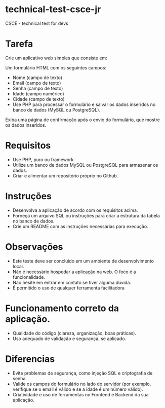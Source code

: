 # technical-test-csce-jr
CSCE - technical test for devs


# Tarefa
Crie um aplicativo web simples que consiste em:

Um formulário HTML com os seguintes campos:

- Nome (campo de texto)
- Email (campo de texto)
- Senha (campo de texto)
- Idade (campo numérico)
- Cidade (campo de texto)
- Use PHP para processar o formulário e salvar os dados inseridos no banco de dados (MySQL ou PostgreSQL).

Exiba uma página de confirmação após o envio do formulário, que mostre os dados inseridos.

# Requisitos
- Use PHP, puro ou framework.
- Utilize um banco de dados MySQL ou PostgreSQL para armazenar os dados.
- Criar e alimentar um repositório próprio no Github.

# Instruções
- Desenvolva a aplicação de acordo com os requisitos acima.
- Forneça um arquivo SQL ou instruções para criar a estrutura da tabela no banco de dados.
- Crie um README com as instruções necessárias para execução.

# Observações
- Este teste deve ser concluído em um ambiente de desenvolvimento local.
- Não é necessário hospedar a aplicação na web. O foco é a funcionalidade.
- Não hesite em entrar em contato se tiver alguma dúvida.
- É permitido o uso de qualquer ferramenta facilitadora

# Funcionamento correto da aplicação.
- Qualidade do código (clareza, organização, boas práticas).
- Uso adequado de validação e segurança, se aplicado.

# Diferencias
- Evite problemas de segurança, como injeção SQL e criptografia de senha.
- Valide os campos do formulário no lado do servidor (por exemplo, verifique se o email é válido e se a idade é um número válido).
- Criatividade e uso de ferramentas no Frontend e Backend da sua aplicação.
